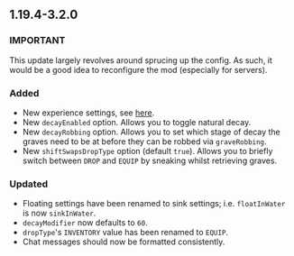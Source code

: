 ## 1.19.4-3.2.0

### IMPORTANT
This update largely revolves around sprucing up the config. As such, it would be a good idea to reconfigure the mod (especially for servers).

### Added
- New experience settings, see [here](https://github.com/ginsm/forgotten-graves/wiki/Config#experience-settings).
- New `decayEnabled` option. Allows you to toggle natural decay.
- New `decayRobbing` option. Allows you to set which stage of decay the graves need to be at before they can be robbed via `graveRobbing`.
- New `shiftSwapsDropType` option (default `true`). Allows you to briefly switch between `DROP` and `EQUIP` by sneaking whilst retrieving graves.

### Updated
- Floating settings have been renamed to sink settings; i.e. `floatInWater` is now `sinkInWater`.
- `decayModifier` now defaults to `60`.
- `dropType`'s `INVENTORY` value has been renamed to `EQUIP`.
- Chat messages should now be formatted consistently.